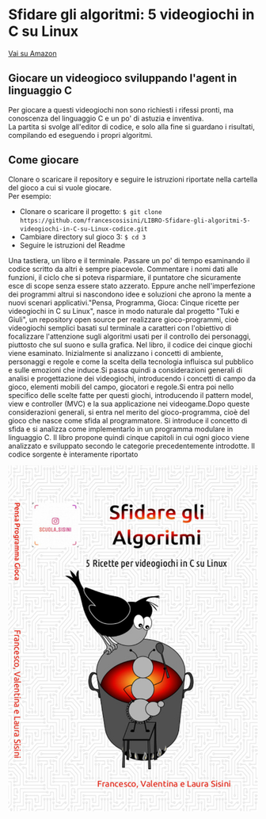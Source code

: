 # Sfidare gli algoritmi: 5 videogiochi in C su Linux
[Vai su Amazon](https://www.amazon.it/dp/1695109325)

## Giocare un videogioco sviluppando l'agent in linguaggio C
Per giocare a questi videogiochi non sono richiesti i rifessi pronti, ma conoscenza del linguaggio C e un po'
di astuzia e inventiva.<br>
La partita si svolge all'editor di codice, e solo alla fine si guardano i risultati, compilando ed eseguendo i propri algoritmi.
## Come giocare
Clonare o scaricare il repository e seguire le istruzioni riportate nella cartella del gioco a cui si vuole giocare.<br>
 Per esempio:
 - Clonare o scaricare il progetto: ```$ git clone https://github.com/francescosisini/LIBRO-Sfidare-gli-algoritmi-5-videogiochi-in-C-su-Linux-codice.git```
 - Cambiare directory sul gioco 3: ```$ cd 3```
 - Seguire le istruzioni del Readme



Una tastiera, un libro e il terminale. Passare un po' di tempo esaminando il codice scritto da altri è sempre piacevole.
Commentare i nomi dati alle funzioni, il ciclo che si poteva risparmiare, il puntatore che sicuramente esce 
di scope senza essere stato azzerato. Eppure anche nell'imperfezione dei programmi altrui si nascondono 
idee e soluzioni che aprono la mente a nuovi scenari applicativi."Pensa, Programma, Gioca: 
Cinque ricette per videogiochi in C su Linux", nasce in modo naturale dal progetto "Tuki e Giuli", 
un repository open source per realizzare gioco-programmi, cioè videogiochi semplici basati sul terminale a caratteri 
con l'obiettivo di focalizzare l'attenzione sugli algoritmi usati per il controllo dei personaggi,
piuttosto che sul suono e sulla grafica. Nel libro, il codice dei cinque giochi viene esaminato.
Inizialmente si analizzano i concetti di ambiente, personaggi e regole e come la scelta della tecnologia influisca
sul pubblico e sulle emozioni che induce.Si passa quindi a considerazioni generali di analisi e
progettazione dei videogiochi, introducendo i concetti di campo da gioco, elementi mobili del campo, 
giocatori e regole.Si entra poi nello specifico delle scelte fatte per questi giochi, introducendo il pattern model,
view e controller (MVC) e la sua applicazione nei videogame.Dopo queste considerazioni generali, si entra nel merito
del gioco-programma, cioè del gioco che nasce come sfida al programmatore. Si introduce il concetto di sfida e si
analizza come implementarlo in un programma modulare in linguaggio C. Il libro propone quindi cinque capitoli in
cui ogni gioco viene analizzato e sviluppato secondo le categorie precedentemente introdotte. 
Il codice sorgente è interamente riportato

![copertina](bianca_quarta_mezza.jpeg)
